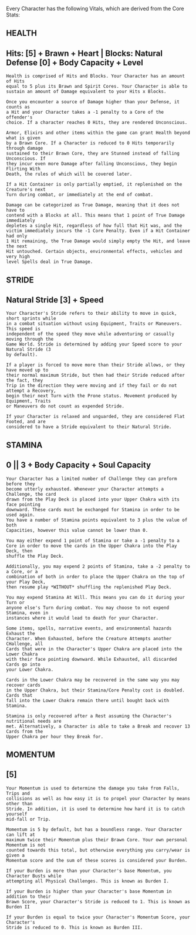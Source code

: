 Every Character has the following Vitals, which are derived from the Core Stats:

HEALTH            
------
Hits: [5] + Brawn + Heart | Blocks: Natural Defense [0] + Body Capacity + Level
-------------------------------------------------------------------------------

    Health is comprised of Hits and Blocks. Your Character has an amount of Hits
    equal to 5 plus its Brawn and Spirit Cores. Your Character is able to
    sustain an amount of Damage equivalent to your Hits x Blocks. 
    
    Once you encounter a source of Damage higher than your Defense, it counts as
    a Hit and your Character takes a -1 penalty to a Core of the offender's
    choice. If a character reaches 0 Hits, they are rendered Unconscious. 
    
    Armor, Elixirs and other items within the game can grant Health beyond what is given
    by a Brawn Core. If a Character is reduced to 0 Hits temporarily through damage
    sustained to their Brawn Core, they are Stunned instead of falling Unconscious. If
    they incur even more Damage after falling Unconscious, they begin Flirting With
    Death, the rules of which will be covered later. 
    
    If a Hit Container is only partially emptied, it replenished on the Creature's next
    Turn during combat, or immediately at the end of combat. 
    
    Damage can be categorized as True Damage, meaning that it does not have to
    contend with a Blocks at all. This means that 1 point of True Damage immediately
    depletes a single Hit, regardless of how full that Hit was, and the
    victim immediately incurs the -1 Core Penalty. Even if a Hit Container had only
    1 Hit remaining, the True Damage would simply empty the Hit, and leave the next
    Hit untouched. Certain objects, environmental effects, vehicles and very high
    level Spells deal in True Damage.

STRIDE 
------
Natural Stride [3] + Speed 
--------------------------

    Your Character's Stride refers to their ability to move in quick, short sprints while
    in a combat situation without using Equipment, Traits or Maneuvers. This speed is
    independent of the speed they move while adventuring or casually moving through the
    Game World. Stride is determined by adding your Speed score to your Natural Stride (3
    by default). 
    
    If a player is forced to move more than their Stride allows, or they have moved up to
    their normal maximum Stride, but then had their Stride reduced after the fact, they
    Trip in the direction they were moving and if they fail or do not attempt a Recovery,
    begin their next Turn with the Prone status. Movement produced by Equipment, Traits
    or Maneuvers do not count as expended Stride. 
    
    If your Character is relaxed and unguarded, they are considered Flat Footed, and are
    considered to have a Stride equivalent to their Natural Stride.

STAMINA 
-------
0 || 3 + Body Capacity + Soul Capacity
--------------------------------------

    Your Character has a limited number of Challenge they can preform before they
    become utterly exhausted. Whenever your Character attempts a Challenge, the card
    drawn from the Play Deck is placed into your Upper Chakra with its face pointing
    downward. These cards must be exchanged for Stamina in order to be used again.
    You have a number of Stamina points equivalent to 3 plus the value of both
    Capacities, however this value cannot be lower than 0. 
    
    You may either expend 1 point of Stamina or take a -1 penalty to a
    Core in order to move the cards in the Upper Chakra into the Play Deck, then
    shuffle the Play Deck. 
    
    Additionally, you may expend 2 points of Stamina, take a -2 penalty to a Core, or a
    combination of both in order to place the Upper Chakra on the top of your Play Deck,
    then resume play *WITHOUT* shuffling the replenished Play Deck.
    
    You may expend Stamina At Will. This means you can do it during your Turn or
    anyone else's Turn during combat. You may choose to not expend Stamina, even in
    instances where it would lead to death for your Character.
    
    Some items, spells, narrative events, and environmental hazards Exhaust the
    Character. When Exhausted, before the Creature Attempts another CHallenge, all
    Cards that were in the Character's Upper Chakra are placed into the Lower Chakra
    with their face pointing downward. While Exhausted, all discarded Cards go into
    your Lower Chakra.
    
    Cards in the Lower Chakra may be recovered in the same way you may recover cards
    in the Upper Chakra, but their Stamina/Core Penalty cost is doubled. Cards that
    fall into the Lower Chakra remain there until bought back with Stamina.
    
    Stamina is only recovered after a Rest assuming the Character's nutritional needs are
    met. Alternatively, a Character is able to take a Break and recover 13 Cards from the
    Upper Chakra per hour they Break for.

MOMENTUM
--------
[5]
---

    Your Momentum is used to determine the damage you take from Falls, Trips and
    collisions as well as how easy it is to propel your Character by means other than
    Stride. In addition, it is used to determine how hard it is to catch yourself
    mid-fall or Trip. 
    
    Momentum is 5 by default, but has a boundless range. Your Character can lift at
    maximum twice their Momentum plus their Brawn Core. Your own personal Momentum is not
    counted towards this total, but otherwise everything you carry/wear is given a
    Momentum score and the sum of these scores is considered your Burden. 
    
    If your Burden is more than your Character's base Momentum, you Character Busts while
    attempting all Physical Challenges. This is known as Burden I.
    
    If your Burden is higher than your Character's base Momentum in addition to their
    Brawn Score, your Character's Stride is reduced to 1. This is known as
    Burden II 
    
    If your Burden is equal to twice your Character's Momentum Score, your Character's
    Stride is reduced to 0. This is known as Burden III.

